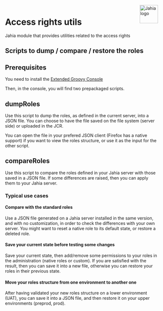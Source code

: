 <a href="https://store.jahia.com/contents/modules-repository/org/jahia/community/modules/access-rights-utils.html">
    <img src="https://www.jahia.com/modules/jahiacom-templates/images/jahia-3x.png" alt="Jahia logo" title="Jahia" align="right" height="60" />
</a>

# Access rights utils

Jahia module that provides utilities related to the access rights

## Scripts to dump / compare / restore the roles

## Prerequisites
You need to install the [Extended Groovy Console](https://store.jahia.com/contents/modules-repository/org/jahia/community/modules/extended-groovy-console.html)

Then, in the console, you will find two prepackaged scripts.

## dumpRoles
Use this script to dump the roles, as defined in the current server, into a JSON file. You can choose to have the file saved on the file system (server side) or uploaded in the JCR.

You can open the file in your prefered JSON client (Firefox has a native support) if you want to view the roles structure, or use it as the input for the other script.

## compareRoles
Use this script to compare the roles defined in your Jahia server with those saved in a JSON file. If some differences are raised, then you can apply them to your Jahia server.

### Typical use cases
#### Compare with the standard roles
Use a JSON file generated on a Jahia server installed in the same version, and with no customization, in order to check the differences with your own server. You might want to reset a native role to its default state, or restore a deleted role.

#### Save your current state before testing some changes
Save your current state, then add/remove some permissions to your roles in the administration (native roles or custom). If you are satisfied with the result, then you can save it into a new file, otherwise you can restore your roles in their previous state.

#### Move your roles structure from one environment to another one
After having validated your new roles structure on a lower environment (UAT), you can save it into a JSON file, and then restore it on your upper environments (preprod, prod).